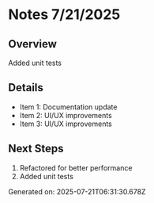 # Notes 7/21/2025

## Overview
Added unit tests

## Details
- Item 1: Documentation update
- Item 2: UI/UX improvements
- Item 3: UI/UX improvements

## Next Steps
1. Refactored for better performance
2. Added unit tests

Generated on: 2025-07-21T06:31:30.678Z
